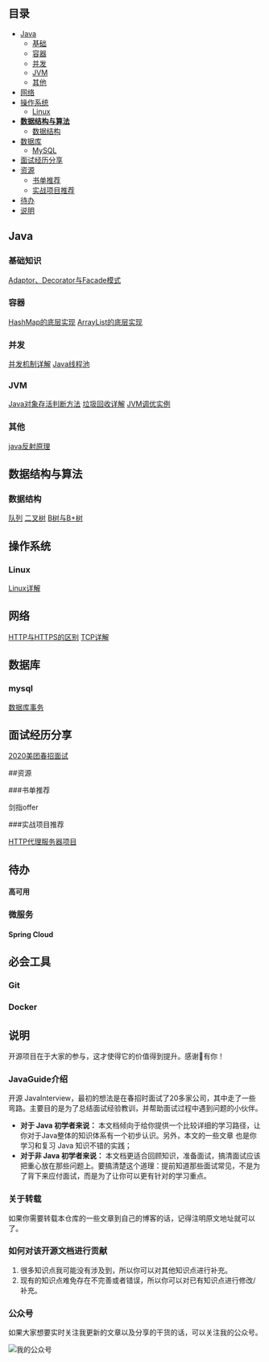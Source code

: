 ## 目录

- [Java](#java)
    - [基础](#基础)
    - [容器](#容器)
    - [并发](#并发)
    - [JVM](#jvm)
    - [其他](#其他)
- [网络](#网络)
- [操作系统](#操作系统)
    - [Linux](#linux)
- **[数据结构与算法](#数据结构与算法)**
    - [数据结构](#数据结构)
- [数据库](#数据库)
    - [MySQL](#mysql)
- [面试经历分享](#面试经历分享)
- [资源](#资源)
    - [书单推荐](#书单推荐)
    - [实战项目推荐](#实战项目推荐)
- [待办](#待办)
- [说明](#说明)

## Java
### 基础知识
[Adaptor、Decorator与Facade模式](https://blog.csdn.net/JAck_chen0309/article/details/105282501)

### 容器
[HashMap的底层实现](https://blog.csdn.net/JAck_chen0309/article/details/105213625)
[ArrayList的底层实现](https://blog.csdn.net/JAck_chen0309/article/details/105154164)

### 并发
[并发机制详解](https://blog.csdn.net/JAck_chen0309/article/details/105343977)
[Java线程池](https://blog.csdn.net/JAck_chen0309/article/details/105250643)

### JVM
[Java对象存活判断方法](https://blog.csdn.net/JAck_chen0309/article/details/105020656)
[垃圾回收详解](https://blog.csdn.net/JAck_chen0309/article/details/104838139)
[JVM调优实例](https://blog.csdn.net/JAck_chen0309/article/details/105023050)
### 其他
[java反射原理](https://blog.csdn.net/JAck_chen0309/article/details/105427350)
## 数据结构与算法
### 数据结构
[队列](https://blog.csdn.net/JAck_chen0309/article/details/104787837)
[二叉树](https://blog.csdn.net/JAck_chen0309/article/details/104843101)
[B树与B+树](https://alexanderchen.blog.csdn.net/article/details/105268976)


## 操作系统
### Linux
[Linux详解](https://blog.csdn.net/JAck_chen0309/article/details/104794824)

## 网络
[HTTP与HTTPS的区别](https://blog.csdn.net/JAck_chen0309/article/details/105020259)
[TCP详解](https://blog.csdn.net/JAck_chen0309/article/details/104905504)

## 数据库
### mysql

[数据库事务](https://blog.csdn.net/JAck_chen0309/article/details/105418198)

## 面试经历分享

[2020美团春招面试](https://blog.csdn.net/JAck_chen0309/article/details/105427350)

##资源

###书单推荐

剑指offer

###实战项目推荐

[HTTP代理服务器项目](https://blog.csdn.net/JAck_chen0309/article/details/102735849)

## 待办

#### 高可用

### 微服务

#### Spring Cloud

## 必会工具
### Git
### Docker

## 说明

开源项目在于大家的参与，这才使得它的价值得到提升。感谢🙏有你！

### JavaGuide介绍

开源 JavaInterview，最初的想法是在春招时面试了20多家公司，其中走了一些弯路。主要目的是为了总结面试经验教训，并帮助面试过程中遇到问题的小伙伴。

*  **对于 Java 初学者来说：** 本文档倾向于给你提供一个比较详细的学习路径，让你对于Java整体的知识体系有一个初步认识。另外，本文的一些文章
也是你学习和复习 Java 知识不错的实践；
*  **对于非 Java 初学者来说：** 本文档更适合回顾知识，准备面试，搞清面试应该把重心放在那些问题上。要搞清楚这个道理：提前知道那些面试常见，不是为了背下来应付面试，而是为了让你可以更有针对的学习重点。

### 关于转载

如果你需要转载本仓库的一些文章到自己的博客的话，记得注明原文地址就可以了。

### 如何对该开源文档进行贡献

1. 很多知识点我可能没有涉及到，所以你可以对其他知识点进行补充。
3. 现有的知识点难免存在不完善或者错误，所以你可以对已有知识点进行修改/补充。

### 公众号

如果大家想要实时关注我更新的文章以及分享的干货的话，可以关注我的公众号。

![我的公众号](https://img-blog.csdnimg.cn/2019102520073490.png)